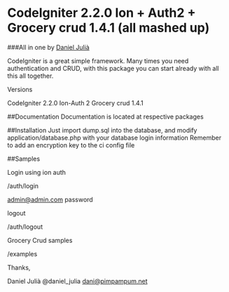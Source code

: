 CodeIgniter 2.2.0 Ion + Auth2 + Grocery crud 1.4.1 (all mashed up)
=====================


###All in one 
by [Daniel Julià](http://www.kiwoo.org)

CodeIgniter is a great simple framework. Many times you need authentication and CRUD,
with this package you can start already with all this all together.

Versions

CodeIgniter 	2.2.0
Ion-Auth	2
Grocery crud	1.4.1


##Documentation
Documentation is located at respective packages

##Installation
Just import dump.sql into the database, and modify application/database.php with your database login information
Remember to add an encryption key to the ci config file

##Samples

Login using ion auth

/auth/login 

admin@admin.com
password

logout

/auth/logout

Grocery Crud samples

/examples



Thanks,

Daniel Julià
@daniel_julia
dani@pimpampum.net
